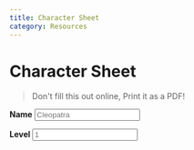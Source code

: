 ```yaml
---
title: Character Sheet
category: Resources
---
```


# Character Sheet

> Don't fill this out online, Print it as a PDF!

**Name**
<input placeholder="Cleopatra">

**Level**
<input placeholder="1">
